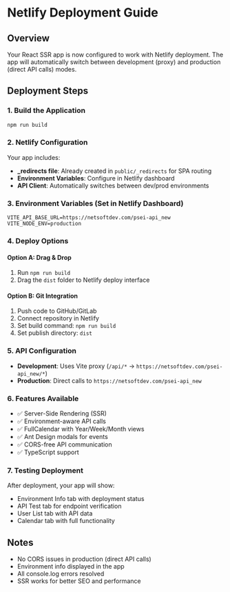 # Netlify Deployment Guide

## Overview
Your React SSR app is now configured to work with Netlify deployment. The app will automatically switch between development (proxy) and production (direct API calls) modes.

## Deployment Steps

### 1. Build the Application
```bash
npm run build
```

### 2. Netlify Configuration
Your app includes:
- **_redirects file**: Already created in `public/_redirects` for SPA routing
- **Environment Variables**: Configure in Netlify dashboard
- **API Client**: Automatically switches between dev/prod environments

### 3. Environment Variables (Set in Netlify Dashboard)
```
VITE_API_BASE_URL=https://netsoftdev.com/psei-api_new
VITE_NODE_ENV=production
```

### 4. Deploy Options

#### Option A: Drag & Drop
1. Run `npm run build`
2. Drag the `dist` folder to Netlify deploy interface

#### Option B: Git Integration
1. Push code to GitHub/GitLab
2. Connect repository in Netlify
3. Set build command: `npm run build`
4. Set publish directory: `dist`

### 5. API Configuration
- **Development**: Uses Vite proxy (`/api/*` → `https://netsoftdev.com/psei-api_new/*`)
- **Production**: Direct calls to `https://netsoftdev.com/psei-api_new`

### 6. Features Available
- ✅ Server-Side Rendering (SSR)
- ✅ Environment-aware API calls
- ✅ FullCalendar with Year/Week/Month views
- ✅ Ant Design modals for events
- ✅ CORS-free API communication
- ✅ TypeScript support

### 7. Testing Deployment
After deployment, your app will show:
- Environment Info tab with deployment status
- API Test tab for endpoint verification
- User List tab with API data
- Calendar tab with full functionality

## Notes
- No CORS issues in production (direct API calls)
- Environment info displayed in the app
- All console.log errors resolved
- SSR works for better SEO and performance
